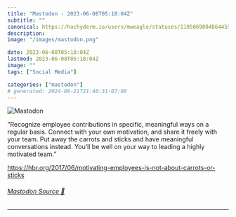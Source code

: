 ```yaml
---
title: "Mastodon - 2023-06-08T05:18:04Z"
subtitle: ""
canonical: https://hachyderm.io/users/mweagle/statuses/110506900486445598
description:
image: "/images/mastodon.png"

date: 2023-06-08T05:18:04Z
lastmod: 2023-06-08T05:18:04Z
image: ""
tags: ["Social Media"]

categories: ["mastodon"]
# generated: 2024-06-21T21:40:31-07:00
---
```

![Mastodon](/images/mastodon.png)

<p>”Recognize employee contributions in specific, meaningful ways on a regular basis. Connect with your own motivation, and share it freely with your team. Put away the carrots and sticks and have meaningful conversations instead. You’ll be well on your way to leading a highly motivated team.”</p><p><a href="https://hbr.org/2017/06/motivating-employees-is-not-about-carrots-or-sticks" target="_blank" rel="nofollow noopener noreferrer" translate="no"><span class="invisible">https://</span><span class="ellipsis">hbr.org/2017/06/motivating-emp</span><span class="invisible">loyees-is-not-about-carrots-or-sticks</span></a></p>


###### [Mastodon Source 🐘](https://hachyderm.io/@mweagle/110506900486445598)

___
